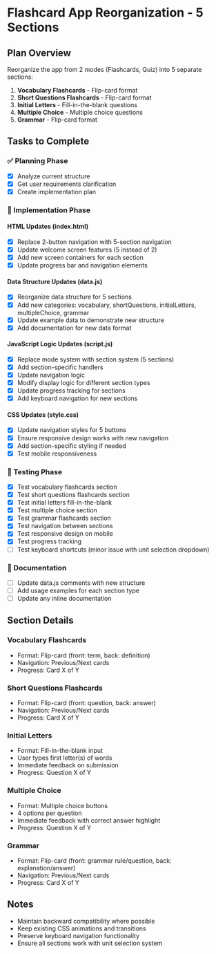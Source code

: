 # Flashcard App Reorganization - 5 Sections

## Plan Overview

Reorganize the app from 2 modes (Flashcards, Quiz) into 5 separate sections:

1. **Vocabulary Flashcards** - Flip-card format
2. **Short Questions Flashcards** - Flip-card format
3. **Initial Letters** - Fill-in-the-blank questions
4. **Multiple Choice** - Multiple choice questions
5. **Grammar** - Flip-card format

## Tasks to Complete

### ✅ Planning Phase

- [x] Analyze current structure
- [x] Get user requirements clarification
- [x] Create implementation plan

### 🔄 Implementation Phase

#### HTML Updates (index.html)

- [x] Replace 2-button navigation with 5-section navigation
- [x] Update welcome screen features (5 instead of 2)
- [x] Add new screen containers for each section
- [x] Update progress bar and navigation elements

#### Data Structure Updates (data.js)

- [x] Reorganize data structure for 5 sections
- [x] Add new categories: vocabulary, shortQuestions, initialLetters, multipleChoice, grammar
- [x] Update example data to demonstrate new structure
- [x] Add documentation for new data format

#### JavaScript Logic Updates (script.js)

- [x] Replace mode system with section system (5 sections)
- [x] Add section-specific handlers
- [x] Update navigation logic
- [x] Modify display logic for different section types
- [x] Update progress tracking for sections
- [x] Add keyboard navigation for new sections

#### CSS Updates (style.css)

- [x] Update navigation styles for 5 buttons
- [x] Ensure responsive design works with new navigation
- [x] Add section-specific styling if needed
- [x] Test mobile responsiveness

### 🧪 Testing Phase

- [x] Test vocabulary flashcards section
- [x] Test short questions flashcards section
- [x] Test initial letters fill-in-the-blank
- [x] Test multiple choice section
- [x] Test grammar flashcards section
- [x] Test navigation between sections
- [x] Test responsive design on mobile
- [x] Test progress tracking
- [ ] Test keyboard shortcuts (minor issue with unit selection dropdown)

### 📝 Documentation

- [ ] Update data.js comments with new structure
- [ ] Add usage examples for each section type
- [ ] Update any inline documentation

## Section Details

### Vocabulary Flashcards

- Format: Flip-card (front: term, back: definition)
- Navigation: Previous/Next cards
- Progress: Card X of Y

### Short Questions Flashcards

- Format: Flip-card (front: question, back: answer)
- Navigation: Previous/Next cards
- Progress: Card X of Y

### Initial Letters

- Format: Fill-in-the-blank input
- User types first letter(s) of words
- Immediate feedback on submission
- Progress: Question X of Y

### Multiple Choice

- Format: Multiple choice buttons
- 4 options per question
- Immediate feedback with correct answer highlight
- Progress: Question X of Y

### Grammar

- Format: Flip-card (front: grammar rule/question, back: explanation/answer)
- Navigation: Previous/Next cards
- Progress: Card X of Y

## Notes

- Maintain backward compatibility where possible
- Keep existing CSS animations and transitions
- Preserve keyboard navigation functionality
- Ensure all sections work with unit selection system
